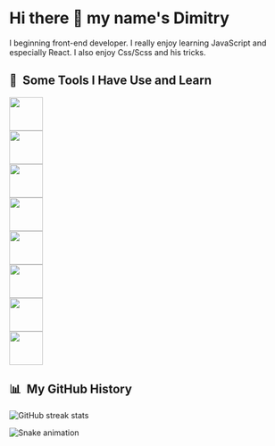 <h1> Hi there 👋 my name's Dimitry </h1>

<p>I beginning front-end developer. I really enjoy learning JavaScript and especially React. I also enjoy Css/Scss and his tricks.</p>

<h2> 🚀 &nbsp;Some Tools I Have Use and Learn</h2>
<div>
 <div> <img width='60px' src="https://cdn.jsdelivr.net/gh/devicons/devicon/icons/html5/html5-original-wordmark.svg" /> </div>
 <div> <img width='60px' src="https://cdn.jsdelivr.net/gh/devicons/devicon/icons/css3/css3-original-wordmark.svg" /> </div>
 <div> <img width='60px' src="https://cdn.jsdelivr.net/gh/devicons/devicon/icons/sass/sass-original.svg" />  </div>
 <div> <img width='60px' src="https://cdn.jsdelivr.net/gh/devicons/devicon/icons/javascript/javascript-original.svg" /> </div>
 <div> <img width='60px' src="https://cdn.jsdelivr.net/gh/devicons/devicon/icons/react/react-original-wordmark.svg"/> </div>
 <div> <img width='60px' src="https://cdn.jsdelivr.net/gh/devicons/devicon/icons/redux/redux-original.svg" /> </div>
 <div> <img width='60px' src="https://cdn.jsdelivr.net/gh/devicons/devicon/icons/git/git-original-wordmark.svg" /> </div>
 <div> <img width='60px' src="https://cdn.jsdelivr.net/gh/devicons/devicon/icons/webpack/webpack-original-wordmark.svg" /> </div>
</div>

<h2> 📊 &nbsp;My GitHub History</h2>

![GitHub streak stats](https://github-readme-streak-stats.herokuapp.com/?user=Dimitry-prog)  

![Snake animation](https://github.com/thepiyushmalhotra/thepiyushmalhotra/blob/output/github-contribution-grid-snake.svg)
